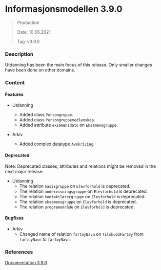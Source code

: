 # Informasjonsmodellen 3.9.0

> Production
> 
> Date: 10.06.2021
> 
> Tag: v3.9.0
### Description

Utdanning has been the main focus of this release. Only smaller changes have been done on other domains.

### Content

#### Features
* Utdanning

    * Added class `Persongruppe`.
    * Added class `Persongruppemedlemskap`.
    * Added attribute `eksamensdato` on `Eksamensgruppe`.

* Arkiv
    * Added complex datatype `Avskriving`.
    

#### Deprecated

Note: Deprecated classes, attributes and relations might be removed in the next major release.

* Utdanning
    * The relation `basisgruppe` on `Elevforhold` is deprecated.
    * The relation `undervisningsgruppe` on `Elevforhold` is deprecated.
    * The relation `kontaktlærergruppe` on `Elevforhold` is deprecated.
    * The relation `eksamensgruppe` on `Elevforhold` is deprecated.
    * The relation `programområde` on `Elevforhold` is deprecated.


#### Bugfixes

* Arkiv
    * Changed name of relation `fartoyNavn` on `TilskuddFartøy` from `fartoyNavn` to `fartøyNavn`.
  
### References

[Documentation 3.9.0](https://informasjonsmodell.felleskomponent.no/?v=v3.9.0)




